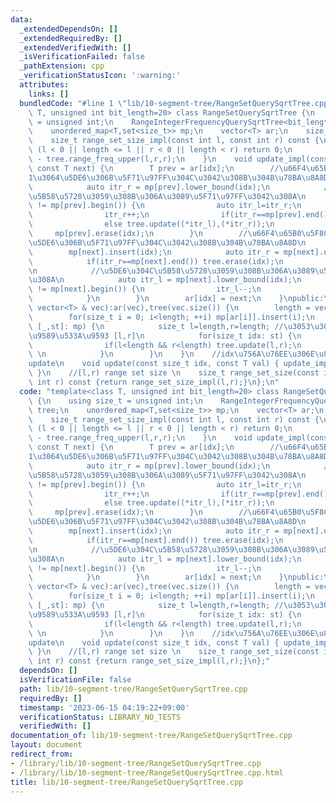 ```yaml
---
data:
  _extendedDependsOn: []
  _extendedRequiredBy: []
  _extendedVerifiedWith: []
  _isVerificationFailed: false
  _pathExtension: cpp
  _verificationStatusIcon: ':warning:'
  attributes:
    links: []
  bundledCode: "#line 1 \"lib/10-segment-tree/RangeSetQuerySqrtTree.cpp\"\ntemplate<class\
    \ T, unsigned int bit_length=20> class RangeSetQuerySqrtTree {\n    using size_t\
    \ = unsigned int;\n    RangeIntegerFrequencyQuerySqrtTree<bit_length> tree;\n\
    \    unordered_map<T,set<size_t>> mp;\n    vector<T> ar;\n    size_t length;\n\
    \    size_t range_set_size_impl(const int l, const int r) const {\n        if\
    \ (l < 0 || length <= l || r < 0 || length < r) return 0;\n        return (r-l)\
    \ - tree.range_freq_upper(l,r,r);\n    }\n    void update_impl(const size_t idx,\
    \ const T next) {\n        T prev = ar[idx];\n        //\u66F4\u65B0\u524D\u306E\
    1\u3064\u5DE6\u306B\u5F71\u97FF\u304C\u3042\u308B\u304B\u78BA\u8A8D\n        {\n\
    \            auto itr_r = mp[prev].lower_bound(idx);\n            //\u5DE6\u304C\
    \u5B58\u5728\u3059\u308B\u306A\u3089\u5F71\u97FF\u3042\u308A\n            if(itr_r\
    \ != mp[prev].begin()) {\n                auto itr_l=itr_r;\n                itr_l--;\n\
    \                itr_r++;\n                if(itr_r==mp[prev].end()) tree.erase((*itr_l));\n\
    \                else tree.update((*itr_l),(*itr_r));\n            }\n       \
    \     mp[prev].erase(idx);\n        }\n        //\u66F4\u65B0\u5F8C\u306E1\u3064\
    \u5DE6\u306B\u5F71\u97FF\u304C\u3042\u308B\u304B\u78BA\u8A8D\n        {\n    \
    \        mp[next].insert(idx);\n            auto itr_r = mp[next].upper_bound(idx);\n\
    \            if(itr_r==mp[next].end()) tree.erase(idx);\n            else tree.update(idx,(*itr_r));\n\
    \n            //\u5DE6\u304C\u5B58\u5728\u3059\u308B\u306A\u3089\u5F71\u97FF\u3042\
    \u308A\n            auto itr_l = mp[next].lower_bound(idx);\n            if(itr_l\
    \ != mp[next].begin()) {\n                itr_l--;\n                tree.update((*itr_l),idx);\n\
    \            }\n        }\n        ar[idx] = next;\n    }\npublic:\n    RangeSetQuerySqrtTree(const\
    \ vector<T> & vec):ar(vec),tree(vec.size()) {\n        length = vec.size();\n\
    \        for(size_t i = 0; i<length; ++i) mp[ar[i]].insert(i);\n        for(auto&\
    \ [_,st]: mp) {\n            size_t l=length,r=length; //\u3053\u306El,r\u306F\
    \u9589\u533A\u9593 [l,r]\n            for(size_t idx: st) {\n                r=idx;\n\
    \                if(l<length && r<length) tree.update(l,r);\n                l=r;\
    \ \n            }\n        }\n    }\n    //idx\u756A\u76EE\u306E\u8981\u7D20\u3092\
    update\n    void update(const size_t idx, const T val) { update_impl(idx,val);\
    \ }\n    //[l,r) range set size \n    size_t range_set_size(const int l, const\
    \ int r) const {return range_set_size_impl(l,r);}\n};\n"
  code: "template<class T, unsigned int bit_length=20> class RangeSetQuerySqrtTree\
    \ {\n    using size_t = unsigned int;\n    RangeIntegerFrequencyQuerySqrtTree<bit_length>\
    \ tree;\n    unordered_map<T,set<size_t>> mp;\n    vector<T> ar;\n    size_t length;\n\
    \    size_t range_set_size_impl(const int l, const int r) const {\n        if\
    \ (l < 0 || length <= l || r < 0 || length < r) return 0;\n        return (r-l)\
    \ - tree.range_freq_upper(l,r,r);\n    }\n    void update_impl(const size_t idx,\
    \ const T next) {\n        T prev = ar[idx];\n        //\u66F4\u65B0\u524D\u306E\
    1\u3064\u5DE6\u306B\u5F71\u97FF\u304C\u3042\u308B\u304B\u78BA\u8A8D\n        {\n\
    \            auto itr_r = mp[prev].lower_bound(idx);\n            //\u5DE6\u304C\
    \u5B58\u5728\u3059\u308B\u306A\u3089\u5F71\u97FF\u3042\u308A\n            if(itr_r\
    \ != mp[prev].begin()) {\n                auto itr_l=itr_r;\n                itr_l--;\n\
    \                itr_r++;\n                if(itr_r==mp[prev].end()) tree.erase((*itr_l));\n\
    \                else tree.update((*itr_l),(*itr_r));\n            }\n       \
    \     mp[prev].erase(idx);\n        }\n        //\u66F4\u65B0\u5F8C\u306E1\u3064\
    \u5DE6\u306B\u5F71\u97FF\u304C\u3042\u308B\u304B\u78BA\u8A8D\n        {\n    \
    \        mp[next].insert(idx);\n            auto itr_r = mp[next].upper_bound(idx);\n\
    \            if(itr_r==mp[next].end()) tree.erase(idx);\n            else tree.update(idx,(*itr_r));\n\
    \n            //\u5DE6\u304C\u5B58\u5728\u3059\u308B\u306A\u3089\u5F71\u97FF\u3042\
    \u308A\n            auto itr_l = mp[next].lower_bound(idx);\n            if(itr_l\
    \ != mp[next].begin()) {\n                itr_l--;\n                tree.update((*itr_l),idx);\n\
    \            }\n        }\n        ar[idx] = next;\n    }\npublic:\n    RangeSetQuerySqrtTree(const\
    \ vector<T> & vec):ar(vec),tree(vec.size()) {\n        length = vec.size();\n\
    \        for(size_t i = 0; i<length; ++i) mp[ar[i]].insert(i);\n        for(auto&\
    \ [_,st]: mp) {\n            size_t l=length,r=length; //\u3053\u306El,r\u306F\
    \u9589\u533A\u9593 [l,r]\n            for(size_t idx: st) {\n                r=idx;\n\
    \                if(l<length && r<length) tree.update(l,r);\n                l=r;\
    \ \n            }\n        }\n    }\n    //idx\u756A\u76EE\u306E\u8981\u7D20\u3092\
    update\n    void update(const size_t idx, const T val) { update_impl(idx,val);\
    \ }\n    //[l,r) range set size \n    size_t range_set_size(const int l, const\
    \ int r) const {return range_set_size_impl(l,r);}\n};"
  dependsOn: []
  isVerificationFile: false
  path: lib/10-segment-tree/RangeSetQuerySqrtTree.cpp
  requiredBy: []
  timestamp: '2023-06-15 04:19:22+09:00'
  verificationStatus: LIBRARY_NO_TESTS
  verifiedWith: []
documentation_of: lib/10-segment-tree/RangeSetQuerySqrtTree.cpp
layout: document
redirect_from:
- /library/lib/10-segment-tree/RangeSetQuerySqrtTree.cpp
- /library/lib/10-segment-tree/RangeSetQuerySqrtTree.cpp.html
title: lib/10-segment-tree/RangeSetQuerySqrtTree.cpp
---
```


